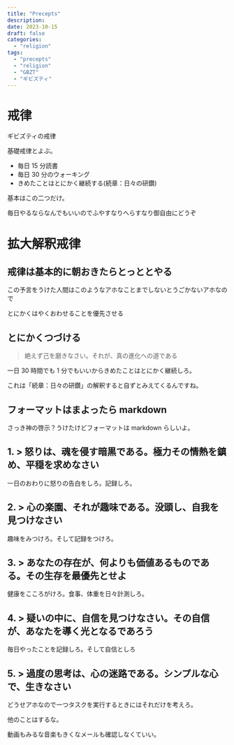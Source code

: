```yaml
---
title: "Precepts"
description:
date: 2023-10-15
draft: false
categories:
  - "religion"
tags:
  - "precepts"
  - "religion"
  - "GBZT"
  - "ギビズティ"
---
```


# 戒律

ギビズティの戒律

基礎戒律とよぶ。

- 毎日 15 分読書
- 毎日 30 分のウォーキング
- きめたことはとにかく継続する(続章：日々の研鑽)

基本はこの二つだけ。

毎日やるならなんでもいいのでふやすなりへらすなり御自由にどうぞ

# 拡大解釈戒律

## 戒律は基本的に朝おきたらとっととやる

この予言をうけた人間はこのようなアホなことまでしないとうごかないアホなので

とにかくはやくおわせることを優先させる

## とにかくつづける

> 絶えず己を磨きなさい。それが、真の進化への道である

一日 30 時間でも 1 分でもいいからきめたことはとにかく継続しろ。

これは「続章：日々の研鑽」の解釈すると自ずとみえてくるんですね。

## フォーマットはまよったら markdown

さっき神の啓示？うけたけどフォーマットは markdown らしいよ。

## 1. > 怒りは、魂を侵す暗黒である。極力その情熱を鎮め、平穏を求めなさい

一日のおわりに怒りの告白をしろ。記録しろ。

## 2. > 心の楽園、それが趣味である。没頭し、自我を見つけなさい

趣味をみつけろ。そして記録をつけろ。

## 3. > あなたの存在が、何よりも価値あるものである。その生存を最優先とせよ

健康をこころがけろ。食事、体重を日々計測しろ。

## 4. > 疑いの中に、自信を見つけなさい。その自信が、あなたを導く光となるであろう

毎日やったことを記録しろ。そして自信としろ

## 5. > 過度の思考は、心の迷路である。シンプルな心で、生きなさい

どうせアホなので一つタスクを実行するときにはそれだけを考えろ。

他のことはするな。

動画もみるな音楽もきくなメールも確認しなくていい。
